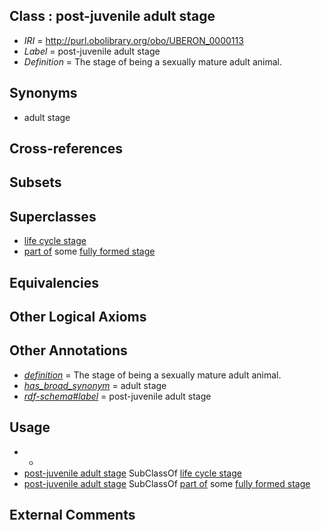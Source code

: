 
## Class : post-juvenile adult stage

 * *IRI* = http://purl.obolibrary.org/obo/UBERON_0000113
 * *Label* = post-juvenile adult stage
 * *Definition* = The stage of being a sexually mature adult animal.

## Synonyms

 * adult stage

## Cross-references


## Subsets


## Superclasses

 * [life cycle stage](../../UBERON/05/UBERON_0000105.md)
 * [part of](../../BFO/50/BFO_0000050.md) some [fully formed stage](../../UBERON/66/UBERON_0000066.md)

## Equivalencies


## Other Logical Axioms


## Other Annotations

 * *[definition](../../IAO/15/IAO_0000115.md)* = The stage of being a sexually mature adult animal.
 * *[has_broad_synonym](../../ym/oboInOwl#hasBroadSynonym.md)* = adult stage
 * *[rdf-schema#label](../../el/rdf-schema#label.md)* = post-juvenile adult stage

## Usage

 * -
 * [post-juvenile adult stage](../../UBERON/13/UBERON_0000113.md) SubClassOf [life cycle stage](../../UBERON/05/UBERON_0000105.md)
 * [post-juvenile adult stage](../../UBERON/13/UBERON_0000113.md) SubClassOf [part of](../../BFO/50/BFO_0000050.md) some [fully formed stage](../../UBERON/66/UBERON_0000066.md)

## External Comments

